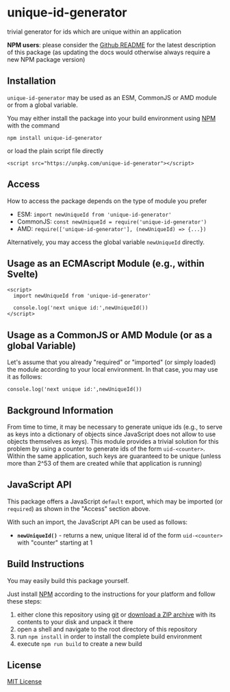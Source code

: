 # unique-id-generator #

trivial generator for ids which are unique within an application

**NPM users**: please consider the [Github README](https://github.com/rozek/unique-id-generator/blob/main/README.md) for the latest description of this package (as updating the docs would otherwise always require a new NPM package version)

## Installation ##

`unique-id-generator` may be used as an ESM, CommonJS or AMD module or from a global variable.

You may either install the package into your build environment using [NPM](https://docs.npmjs.com/) with the command

```
npm install unique-id-generator
```

or load the plain script file directly

```
<script src="https://unpkg.com/unique-id-generator"></script>
```

## Access ##

How to access the package depends on the type of module you prefer

* ESM: `import newUniqueId from 'unique-id-generator'`
* CommonJS: `const newUniqueId = require('unique-id-generator')`
* AMD: `require(['unique-id-generator'], (newUniqueId) => {...})`

Alternatively, you may access the global variable `newUniqueId` directly.

## Usage as an ECMAscript Module (e.g., within Svelte) ##

```
<script>
  import newUniqueId from 'unique-id-generator'

  console.log('next unique id:',newUniqueId())
</script>
```

## Usage as a CommonJS or AMD Module (or as a global Variable) ##

Let's assume that you already "required" or "imported" (or simply loaded) the module according to your local environment. In that case, you may use it as follows:

```
console.log('next unique id:',newUniqueId())
```

## Background Information ##

From time to time, it may be necessary to generate unique ids (e.g., to serve as keys into a dictionary of objects since JavaScript does not allow to use objects themselves as keys). This module provides a trivial solution for this problem by using a counter to generate ids of the form `uid-<counter>`. Within the same application, such keys are guaranteed to be unique (unless more than 2^53 of them are created while that application is running)

## JavaScript API ##

This package offers a JavaScript `default` export, which may be imported (or `required`) as shown in the "Access" section above.

With such an import, the JavaScript API can be used as follows:

* **`newUniqueId()`** - returns a new, unique literal id of the form `uid-<counter>` with "counter" starting at 1

## Build Instructions ##

You may easily build this package yourself.

Just install [NPM](https://docs.npmjs.com/) according to the instructions for your platform and follow these steps:

1. either clone this repository using [git](https://git-scm.com/) or [download a ZIP archive](https://github.com/rozek/unique-id-generator/archive/refs/heads/main.zip) with its contents to your disk and unpack it there 
2. open a shell and navigate to the root directory of this repository
3. run `npm install` in order to install the complete build environment
4. execute `npm run build` to create a new build

## License ##

[MIT License](LICENSE.md)
